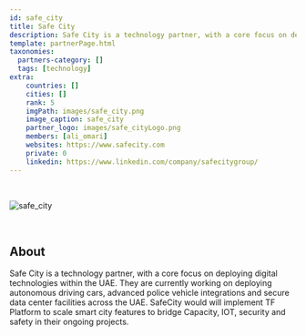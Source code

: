 ```yaml
---
id: safe_city
title: Safe City
description: Safe City is a technology partner, with a core focus on deploying digital technologies within the UAE.
template: partnerPage.html
taxonomies:
  partners-category: []
  tags: [technology]
extra:
    countries: []
    cities: []
    rank: 5
    imgPath: images/safe_city.png
    image_caption: safe_city
    partner_logo: images/safe_cityLogo.png
    members: [ali_omari]
    websites: https://www.safecity.com
    private: 0
    linkedin: https://www.linkedin.com/company/safecitygroup/
---
```


<br/>

![safe_city](images/safe_city2.png)

<br/>

## About

Safe City is a technology partner, with a core focus on deploying digital technologies within the UAE. They are currently working on deploying autonomous driving cars, advanced police vehicle integrations and secure data center facilities across the UAE. SafeCity would will implement TF Platform to scale smart city features to bridge Capacity, IOT, security and safety in their ongoing projects.

<!-- ## Mission

## Impact

## Powered by ThreeFold

## Join saving our planet!

## Support this project

## TFGrid Solution

### Roadmap

TODO: Add people?
-->

